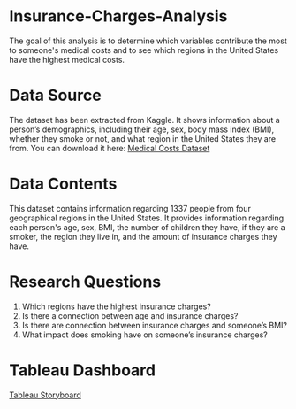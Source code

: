 # Insurance-Charges-Analysis
The goal of this analysis is to determine which variables contribute the most to someone's medical costs and to see which regions in the United States have the highest medical costs. 
# Data Source
The dataset has been extracted from Kaggle. It shows information about a person’s demographics, including their age, sex, body mass index (BMI), whether they smoke or not, and what region in the United States they are from. You can download it here: [Medical Costs Dataset](https://www.kaggle.com/datasets/mirichoi0218/insurance/)
# Data Contents
This dataset contains information regarding 1337 people from four geographical regions in the United States. It provides information regarding each person's age, sex, BMI, the number of children they have, if they are a smoker, the region they live in, and the amount of insurance charges they have. 
# Research Questions
1.	Which regions have the highest insurance charges?
2.	Is there a connection between age and insurance charges?
3.	Is there are connection between insurance charges and someone’s BMI?
4.	What impact does smoking have on someone’s insurance charges?
# Tableau Dashboard
[Tableau Storyboard](https://public.tableau.com/app/profile/alex.kaplan3758/viz/InsuranceChargesAnalysis/MedicalCostsAnalysis?publish=yes)

